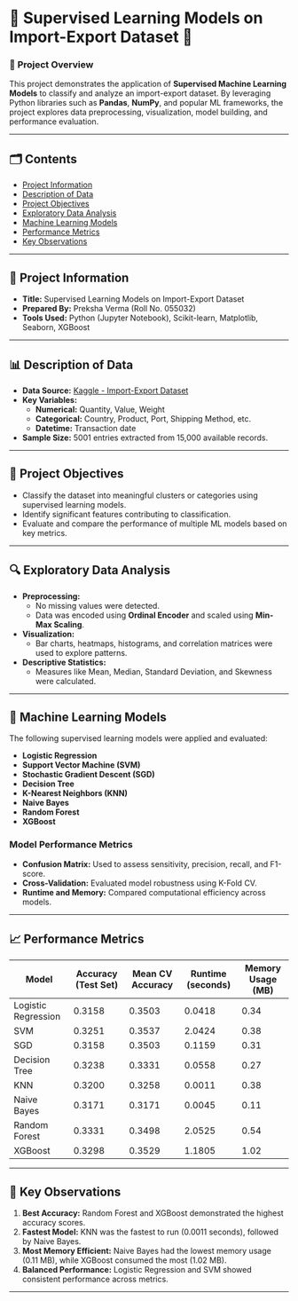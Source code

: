 # 🌟 Supervised Learning Models on Import-Export Dataset 🌟

### 📄 **Project Overview**
This project demonstrates the application of **Supervised Machine Learning Models** to classify and analyze an import-export dataset. By leveraging Python libraries such as **Pandas**, **NumPy**, and popular ML frameworks, the project explores data preprocessing, visualization, model building, and performance evaluation. 

---

## 🗂️ **Contents**
- [Project Information](#project-information)
- [Description of Data](#description-of-data)
- [Project Objectives](#project-objectives)
- [Exploratory Data Analysis](#exploratory-data-analysis)
- [Machine Learning Models](#machine-learning-models)
- [Performance Metrics](#performance-metrics)
- [Key Observations](#key-observations)

---

## 📌 **Project Information**
- **Title:** Supervised Learning Models on Import-Export Dataset
- **Prepared By:** Preksha Verma (Roll No. 055032)
- **Tools Used:** Python (Jupyter Notebook), Scikit-learn, Matplotlib, Seaborn, XGBoost

---

## 📊 **Description of Data**
- **Data Source:** [Kaggle - Import-Export Dataset](https://www.kaggle.com/datasets/chakilamvishwas/imports-exports-15000)
- **Key Variables:**
  - **Numerical:** Quantity, Value, Weight
  - **Categorical:** Country, Product, Port, Shipping Method, etc.
  - **Datetime:** Transaction date
- **Sample Size:** 5001 entries extracted from 15,000 available records.

---

## 🎯 **Project Objectives**
- Classify the dataset into meaningful clusters or categories using supervised learning models.
- Identify significant features contributing to classification.
- Evaluate and compare the performance of multiple ML models based on key metrics.

---

## 🔍 **Exploratory Data Analysis**
- **Preprocessing:**
  - No missing values were detected.
  - Data was encoded using **Ordinal Encoder** and scaled using **Min-Max Scaling**.
- **Visualization:**
  - Bar charts, heatmaps, histograms, and correlation matrices were used to explore patterns.
- **Descriptive Statistics:**
  - Measures like Mean, Median, Standard Deviation, and Skewness were calculated.

---

## 🤖 **Machine Learning Models**
The following supervised learning models were applied and evaluated:
- **Logistic Regression**
- **Support Vector Machine (SVM)**
- **Stochastic Gradient Descent (SGD)**
- **Decision Tree**
- **K-Nearest Neighbors (KNN)**
- **Naive Bayes**
- **Random Forest**
- **XGBoost**

### **Model Performance Metrics**
- **Confusion Matrix:** Used to assess sensitivity, precision, recall, and F1-score.
- **Cross-Validation:** Evaluated model robustness using K-Fold CV.
- **Runtime and Memory:** Compared computational efficiency across models.

---

## 📈 **Performance Metrics**
| **Model**           | **Accuracy (Test Set)** | **Mean CV Accuracy** | **Runtime (seconds)** | **Memory Usage (MB)** |
|----------------------|-------------------------|-----------------------|------------------------|-----------------------|
| Logistic Regression  | 0.3158                 | 0.3503                | 0.0418                | 0.34                 |
| SVM                  | 0.3251                 | 0.3537                | 2.0424                | 0.38                 |
| SGD                  | 0.3158                 | 0.3503                | 0.1159                | 0.31                 |
| Decision Tree        | 0.3238                 | 0.3331                | 0.0558                | 0.27                 |
| KNN                  | 0.3200                 | 0.3258                | 0.0011                | 0.38                 |
| Naive Bayes          | 0.3171                 | 0.3171                | 0.0045                | 0.11                 |
| Random Forest        | 0.3331                 | 0.3498                | 2.0525                | 0.54                 |
| XGBoost              | 0.3298                 | 0.3529                | 1.1805                | 1.02                 |

---

## 📝 **Key Observations**
1. **Best Accuracy:** Random Forest and XGBoost demonstrated the highest accuracy scores.
2. **Fastest Model:** KNN was the fastest to run (0.0011 seconds), followed by Naive Bayes.
3. **Most Memory Efficient:** Naive Bayes had the lowest memory usage (0.11 MB), while XGBoost consumed the most (1.02 MB).
4. **Balanced Performance:** Logistic Regression and SVM showed consistent performance across metrics.

---

